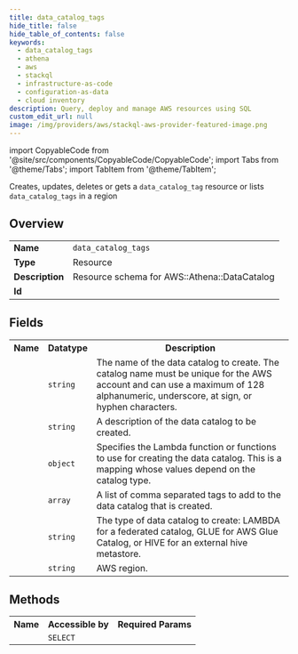 ```yaml
---
title: data_catalog_tags
hide_title: false
hide_table_of_contents: false
keywords:
  - data_catalog_tags
  - athena
  - aws
  - stackql
  - infrastructure-as-code
  - configuration-as-data
  - cloud inventory
description: Query, deploy and manage AWS resources using SQL
custom_edit_url: null
image: /img/providers/aws/stackql-aws-provider-featured-image.png
---
```


import CopyableCode from '@site/src/components/CopyableCode/CopyableCode';
import Tabs from '@theme/Tabs';
import TabItem from '@theme/TabItem';

Creates, updates, deletes or gets a <code>data_catalog_tag</code> resource or lists <code>data_catalog_tags</code> in a region

## Overview
<table><tbody>
<tr><td><b>Name</b></td><td><code>data_catalog_tags</code></td></tr>
<tr><td><b>Type</b></td><td>Resource</td></tr>
<tr><td><b>Description</b></td><td>Resource schema for AWS::Athena::DataCatalog</td></tr>
<tr><td><b>Id</b></td><td><CopyableCode code="aws.athena.data_catalog_tags" /></td></tr>
</tbody></table>

## Fields
<table><tbody><tr><th>Name</th><th>Datatype</th><th>Description</th></tr><tr><td><CopyableCode code="name" /></td><td><code>string</code></td><td>The name of the data catalog to create. The catalog name must be unique for the AWS account and can use a maximum of 128 alphanumeric, underscore, at sign, or hyphen characters.</td></tr>
<tr><td><CopyableCode code="description" /></td><td><code>string</code></td><td>A description of the data catalog to be created.</td></tr>
<tr><td><CopyableCode code="parameters" /></td><td><code>object</code></td><td>Specifies the Lambda function or functions to use for creating the data catalog. This is a mapping whose values depend on the catalog type.</td></tr>
<tr><td><CopyableCode code="tags" /></td><td><code>array</code></td><td>A list of comma separated tags to add to the data catalog that is created.</td></tr>
<tr><td><CopyableCode code="type" /></td><td><code>string</code></td><td>The type of data catalog to create: LAMBDA for a federated catalog, GLUE for AWS Glue Catalog, or HIVE for an external hive metastore.</td></tr>
<tr><td><CopyableCode code="region" /></td><td><code>string</code></td><td>AWS region.</td></tr>
</tbody></table>

## Methods

<table><tbody>
  <tr>
    <th>Name</th>
    <th>Accessible by</th>
    <th>Required Params</th>
  </tr>
  <tr>
    <td><CopyableCode code="view" /></td>
    <td><code>SELECT</code></td>
    <td><CopyableCode code="region" /></td>
  </tr>
</tbody></table>








